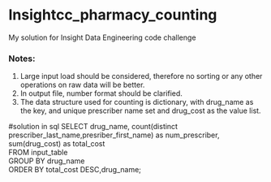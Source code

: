 # Insightcc_pharmacy_counting
My solution for Insight Data Engineering code challenge
### Notes:  
1. Large input load should be considered, therefore no sorting or any other operations on raw data will be better.  
2. In output file, number format should be clarified.  
3. The data structure used for counting is dictionary, with drug_name as the key, and unique prescriber name set and drug_cost as the value list.  


#solution in sql
SELECT drug_name, count(distinct prescriber_last_name,presriber_first_name) as num_prescriber, sum(drug_cost) as total_cost  
FROM input_table  
GROUP BY drug_name  
ORDER BY total_cost DESC,drug_name;
